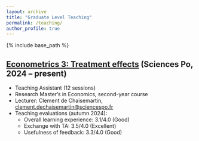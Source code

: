 ```yaml
---
layout: archive
title: "Graduate Level Teaching"
permalink: /teaching/
author_profile: true
---
```


{% include base_path %}

<a href="https://web.archive.org/web/20250425134013/https://syllabus.sciencespo.fr/cours/202410/247601.html" target="_blank">Econometrics 3: Treatment effects</a> (Sciences Po, 2024 – present)
-----
* Teaching Assistant (12 sessions)
* Research Master’s in Economics, second-year course
* Lecturer: Clement de Chaisemartin, <a href="mailto:clement.dechaisemartin@sciencespo.fr">clement.dechaisemartin@sciencespo.fr</a>
* Teaching evaluations (autumn 2024):
  * Overall learning experience: 3.1/4.0 (Good)
  * Exchange with TA: 3.5/4.0 (Excellent)
  * Usefulness of feedback: 3.3/4.0 (Good)
